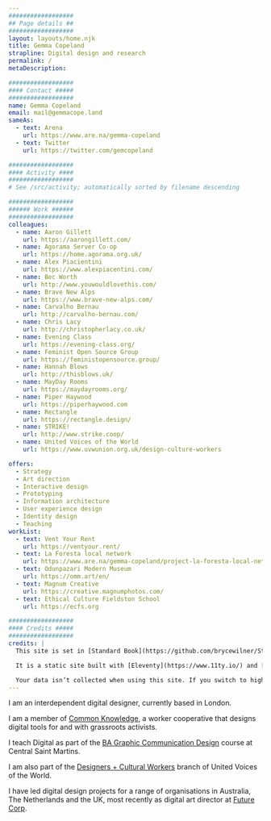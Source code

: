 ```yaml
---
##################
## Page details ##
##################
layout: layouts/home.njk
title: Gemma Copeland
strapline: Digital design and research
permalink: /
metaDescription:

##################
#### Contact #####
##################
name: Gemma Copeland
email: mail@gemmacope.land
sameAs:
  - text: Arena
    url: https://www.are.na/gemma-copeland
  - text: Twitter
    url: https://twitter.com/gemcopeland

##################
#### Activity ####
##################
# See /src/activity; automatically sorted by filename descending

##################
###### Work ######
##################
colleagues:
  - name: Aaron Gillett
    url: https://aarongillett.com/
  - name: Agorama Server Co-op
    url: https://home.agorama.org.uk/
  - name: Alex Piacientini
    url: https://www.alexpiacentini.com/
  - name: Bec Worth
    url: http://www.youwouldlovethis.com/
  - name: Brave New Alps
    url: https://www.brave-new-alps.com/
  - name: Carvalho Bernau
    url: http://carvalho-bernau.com/
  - name: Chris Lacy
    url: http://christopherlacy.co.uk/
  - name: Evening Class
    url: https://evening-class.org/
  - name: Feminist Open Source Group
    url: https://feministopensource.group/
  - name: Hannah Blows
    url: http://thisblows.uk/
  - name: MayDay Rooms
    url: https://maydayrooms.org/
  - name: Piper Haywood
    url: https://piperhaywood.com
  - name: Rectangle
    url: https://rectangle.design/
  - name: STRIKE!
    url: http://www.strike.coop/
  - name: United Voices of the World
    url: https://www.uvwunion.org.uk/design-culture-workers

offers:
  - Strategy
  - Art direction
  - Interactive design
  - Prototyping
  - Information architecture
  - User experience design
  - Identity design
  - Teaching
workList:
  - text: Vent Your Rent
    url: https://ventyour.rent/
  - text: La Foresta local network
    url: https://www.are.na/gemma-copeland/project-la-foresta-local-network
  - text: Odunpazari Modern Museum
    url: https://omm.art/en/
  - text: Magnum Creative
    url: https://creative.magnumphotos.com/
  - text: Ethical Culture Fieldston School
    url: https://ecfs.org

##################
#### Credits #####
##################
credits: |
  This site is set in [Standard Book](https://github.com/brycewilner/Standard) by Bryce Wilner. Thank you!

  It is a static site built with [Eleventy](https://www.11ty.io/) and [Arena](https://www.are.na/) by Piper Haywood. If you’re interested, you can check out the [Github repo](https://github.com/GemCopeland/personal-website). Unless otherwise stated, all of the content on this website is subject to a [Creative Commons BY-NC-SA 4.0](https://creativecommons.org/licenses/by-nc-sa/4.0/) license.

  Your data isn’t collected when using this site. If you switch to high contrast mode, the site sets up a cookie to remember your preference, which will expire in one year.
---
```


I am an interdependent digital designer, currently based in London.

I am a member of [Common Knowledge](http://commonknowledge.coop), a worker cooperative that designs digital tools for and with grassroots activists.

I teach Digital as part of the [BA Graphic Communication Design](https://www.arts.ac.uk/subjects/communication-and-graphic-design/undergraduate/ba-hons-graphic-communication-design-csm) course at Central Saint Martins.

I am also part of the [Designers + Cultural Workers](https://twitter.com/UVW_DCW) branch of United Voices of the World.

I have led digital design projects for a range of organisations in Australia, The Netherlands and the UK, most recently as digital art director at [Future Corp](https://futurecorp.london/).
